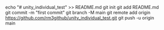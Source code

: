 echo "# unity_individual_test" >> README.md
git init
git add README.md
git commit -m "first commit"
git branch -M main
git remote add origin https://github.com/rm3github/unity_individual_test.git
git push -u origin main
